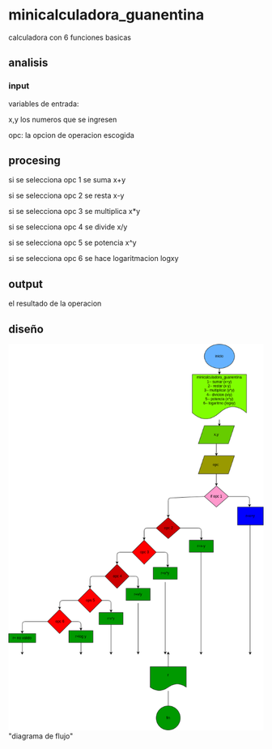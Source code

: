 # minicalculadora_guanentina
calculadora con 6 funciones basicas
## analisis

### input
variables de entrada:

x,y los numeros que se ingresen

opc: la opcion de operacion escogida

## procesing
si se selecciona opc 1 se suma x+y

si se selecciona opc 2 se resta x-y

si se selecciona opc 3 se multiplica x*y

si se selecciona opc 4 se divide x/y

si se selecciona opc 5 se potencia x^y

si se selecciona opc 6 se hace logaritmacion logxy


## output

el resultado de la operacion

## diseño
![diagrama de flujo](diagrama.png) "diagrama de flujo"















